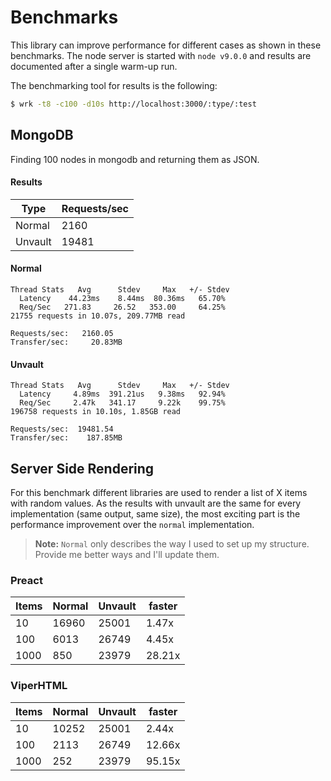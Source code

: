 # Benchmarks

This library can improve performance for different cases as shown in these benchmarks. The node server is started with `node v9.0.0` and results are documented after a single warm-up run.

The benchmarking tool for results is the following:

```sh
$ wrk -t8 -c100 -d10s http://localhost:3000/:type/:test
```

## MongoDB

Finding 100 nodes in mongodb and returning them as JSON.

#### Results

| Type    | Requests/sec |
| ------- | ------------ |
| Normal  | 2160         |
| Unvault | 19481        |

#### Normal

```
Thread Stats   Avg      Stdev     Max   +/- Stdev
  Latency    44.23ms    8.44ms  80.36ms   65.70%
  Req/Sec   271.83     26.52   353.00     64.25%
21755 requests in 10.07s, 209.77MB read

Requests/sec:   2160.05
Transfer/sec:     20.83MB
```

#### Unvault

```
Thread Stats   Avg      Stdev     Max   +/- Stdev
  Latency     4.89ms  391.21us   9.38ms   92.94%
  Req/Sec     2.47k   341.17     9.22k    99.75%
196758 requests in 10.10s, 1.85GB read

Requests/sec:  19481.54
Transfer/sec:    187.85MB
```

## Server Side Rendering

For this benchmark different libraries are used to render a list of X items with random values. As the results with unvault are the same for every implementation (same output, same size), the most exciting part is the performance improvement over the `normal` implementation.

> **Note:** `Normal` only describes the way I used to set up my structure. Provide me better ways and I'll update them.

### Preact

| Items | Normal | Unvault | faster |
| ----- | ------ | ------- | ------ |
| 10    | 16960  | 25001   | 1.47x  |
| 100   | 6013   | 26749   | 4.45x  |
| 1000  | 850    | 23979   | 28.21x |

### ViperHTML

| Items | Normal | Unvault | faster |
| ----- | ------ | ------- | ------ |
| 10    | 10252  | 25001   | 2.44x  |
| 100   | 2113   | 26749   | 12.66x |
| 1000  | 252    | 23979   | 95.15x |
